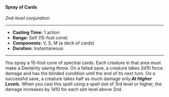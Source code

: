 #### Spray of Cards
*2nd-level conjuration*
___
- **Casting Time:** 1 action
- **Range:** Self (15-foot cone)
- **Components:** V, S, M (a deck of cards)
- **Duration:** Instantaneous
---
You spray a 15-foot cone of spectral cards. Each creature in that area must make a Dexterity saving throw. On a failed save, a creature takes 2d10 force damage and has the blinded condition until the end of its next turn. On a successful save, a creature takes half as much damage only.***At Higher Levels.*** When you cast this spell using a spell slot of 3rd level or higher, the damage increases by 1d10 for each slot level above 2nd.